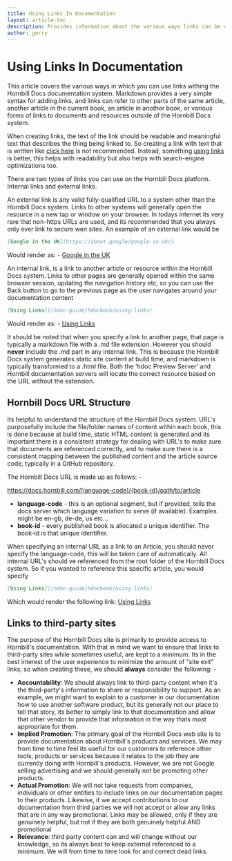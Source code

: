 ```yaml
---
title: Using Links In Documentation
layout: article-toc
description: Provides information about the various ways links can be used in documentation
author: gerry
---
```

# Using Links In Documentation

This article covers the various ways in which you can use links withing the Hornbill Docs documentation system.  Markdown provides
a very simple syntax for adding links, and links can refer to other parts of the same article, another article in the current book, an article in another book, or various forms of links to documents and resources outside of the Hornbill Docs system.

When creating links, the text of the link should be readable and meaningful text that describes the thing being linked to. So creating a link with text that is written like [click here](#) is not recommended.  Instead, something [using links](#) is better, this helps with readability but also helps with search-engine optimizations too.

There are two types of links you can use on the Hornbill Docs platform. Internal links and external links. 

An external link is any valid fully-qualified URL to a system other than the Hornbill Docs system. Links to other systems will generally open the resource in a new tap or window on your browser. In todays internet its very rare that non-https URLs are used, and its recommended that you always only ever link to secure wen sites.  An example of an external link would be

```md
[Google in the UK](https://about.google/google-in-uk/)
```

Would render as: -
[Google in the UK](https://about.google/google-in-uk/)


An internal link, is a link to another article or resource within the Hornbill Docs system.  Links to other pages are generally opened within the same browser session, updating the navigation history etc, so you can use the Back button to go to the previous page as the user navigates around your documentation content

```md
[Using Links](/hdoc-guide/hdocbook/using-links)
```
Would render as: -
[Using Links](/hdoc-guide/hdocbook/using-links)

It should be noted that when you specify a link to another page, that page is typically a markdown file with a .md file extension.  However you should **never** include the .md part in any internal link. This is because the Hornbill Docs system generates static site content at build time, and markdown is typically transformed to a .html file.  Both the 'hdoc Preview Server' and Hornbill documentation servers will locate the correct resource based on the URL without the extension. 

## Hornbill Docs URL Structure

Its helpful to understand the structure of the Hornbill Docs system.  URL's purposefully include the file/folder names of content within each book, this is done because at build time, static HTML content is generated and its important there is a consistent strategy for dealing with URL's to make sure that documents are referenced correctly, and to make sure there is a consistent mapping between the published content and the article source code, typically in a GitHub repository. 

The Hornbill Docs URL is made up as follows: -

https://docs.hornbill.com/[language-code]/{book-id}/path/to/article

- **language-code** - this is an optional segment, but if provided, tells the docs server which language variation to serve (if available). Examples might be en-gb, de-de, us etc...
- **book-id** - every published book is allocated a unique identifier. The book-id is that unique identifier. 

When specifying an internal URL as a link to an Article, you should never specify the language-code, this will be taken care of automatically. All internal URL's should ve referenced from the root folder of the Hornbill Docs system. So if you wanted to reference this specific article, you would specify

```md
[Using Links](/hdoc-guide/hdocbook/using-links)
```

Which would render the following link: [Using Links](/hdoc-guide/hdocbook/using-links)


## Links to third-party sites

The purpose of the Hornbill Docs site is primarily to provide access to Hornbill's documentation. With that in mind we want to ensure that links to third-party sites while sometimes useful, are kept to a minimum.  Its in the best interest of the user experience to minimize the amount of "site exit" links, so when creating these, we should **always** consider the following: -

- **Accountability**: We should always link to third-party content when it's the third-party's information to share or responsibility to support. As an example, we might want to explain to a customer in our documentation how to use another software product, but its generally not our place to tell that story, its better to simply link to that documentation and allow that other vendor to provide that information in the way thats most appropriate for them. 
- **Implied Promotion**: The primary goal of the Hornbill Docs web site is to provide documentation about Hornbill's products and services.  We may from time to time feel its useful for our customers to reference other tools, products or services because it relates to the job they are currently doing with Hornbill's products.  However, we are not Google selling advertising and we should generally not be promoting other products. 
- **Actual Promotion**: We will not take requests from companies, individuals or other entities to include links on our documentation pages to their products.  Likewise, if we accept contributions to our documentation from third parties we will not accept or allow any links that are in any way promotional. Links may be allowed, only if they are genuinely helpful, but not if they are both genuinely helpful AND promotional
- **Relevance**: third party content can and will change without our knowledge, so its always best to keep external referenced to a minimum.  We will from time to time look for and correct dead links. 

